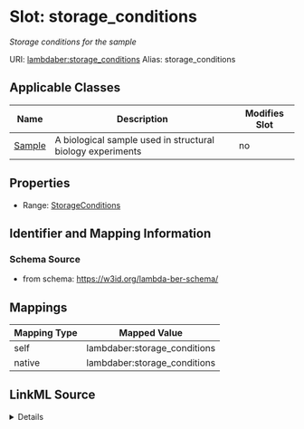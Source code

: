 

# Slot: storage_conditions 


_Storage conditions for the sample_





URI: [lambdaber:storage_conditions](https://w3id.org/lambda-ber-schema/storage_conditions)
Alias: storage_conditions

<!-- no inheritance hierarchy -->





## Applicable Classes

| Name | Description | Modifies Slot |
| --- | --- | --- |
| [Sample](Sample.md) | A biological sample used in structural biology experiments |  no  |






## Properties

* Range: [StorageConditions](StorageConditions.md)




## Identifier and Mapping Information






### Schema Source


* from schema: https://w3id.org/lambda-ber-schema/




## Mappings

| Mapping Type | Mapped Value |
| ---  | ---  |
| self | lambdaber:storage_conditions |
| native | lambdaber:storage_conditions |




## LinkML Source

<details>
```yaml
name: storage_conditions
description: Storage conditions for the sample
from_schema: https://w3id.org/lambda-ber-schema/
rank: 1000
alias: storage_conditions
owner: Sample
domain_of:
- Sample
range: StorageConditions

```
</details>